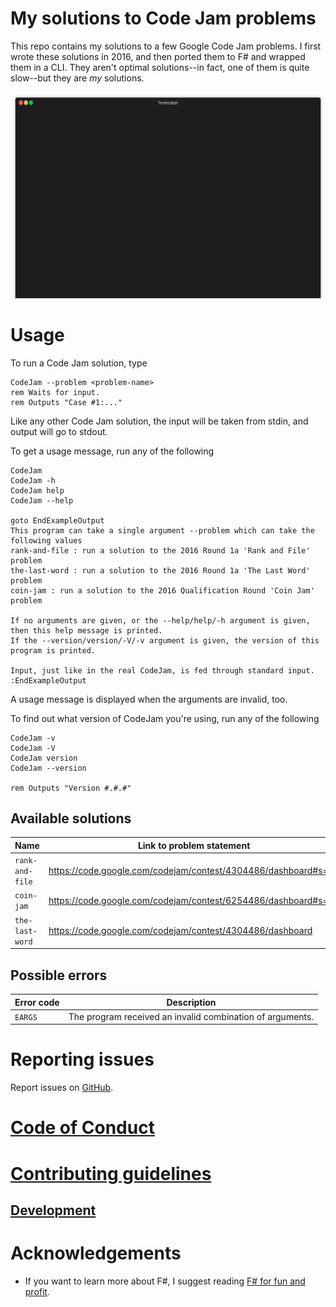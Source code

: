 # My solutions to Code Jam problems

This repo contains my solutions to a few Google Code Jam problems. I first
wrote these solutions in 2016, and then ported them to F# and wrapped them in a
CLI. They aren't optimal solutions--in fact, one of them is quite slow--but
they are *my* solutions.

![Demonstration GIF](./demo.gif)

# Usage

To run a Code Jam solution, type

```batchfile
CodeJam --problem <problem-name>
rem Waits for input.
rem Outputs "Case #1:..."
```

Like any other Code Jam solution, the input will be taken from stdin, and
output will go to stdout.

To get a usage message, run any of the following

```batchfile
CodeJam
CodeJam -h
CodeJam help
CodeJam --help

goto EndExampleOutput
This program can take a single argument --problem which can take the following values
rank-and-file : run a solution to the 2016 Round 1a 'Rank and File' problem
the-last-word : run a solution to the 2016 Round 1a 'The Last Word' problem
coin-jam : run a solution to the 2016 Qualification Round 'Coin Jam' problem

If no arguments are given, or the --help/help/-h argument is given, then this help message is printed.
If the --version/version/-V/-v argument is given, the version of this program is printed.

Input, just like in the real CodeJam, is fed through standard input.
:EndExampleOutput
```

A usage message is displayed when the arguments are invalid, too.

To find out what version of CodeJam you're using, run any of the following

```batchfile
CodeJam -v
CodeJam -V
CodeJam version
CodeJam --version

rem Outputs "Version #.#.#"
```

## Available solutions

| Name            | Link to problem statement                                      |
| --------------- | -------------------------------------------------------------- |
| `rank-and-file` | https://code.google.com/codejam/contest/4304486/dashboard#s=p1 |
| `coin-jam`      | https://code.google.com/codejam/contest/6254486/dashboard#s=p2 |
| `the-last-word` | https://code.google.com/codejam/contest/4304486/dashboard      |

## Possible errors

| Error code | Description                                               |
| ---------- | --------------------------------------------------------- |
| `EARGS`    | The program received an invalid combination of arguments. |

# Reporting issues

Report issues on [GitHub](https://github.com/jmanuel1/code-jam-f-sharp/issues).

# [Code of Conduct](./CODE_OF_CONDUCT.md)

# [Contributing guidelines](./CONTRIBUTING.md)

## [Development](./CONTRIBUTING.md#development)

# Acknowledgements

- If you want to learn more about F#, I suggest reading
  [F# for fun and profit](https://fsharpforfunandprofit.com/).
